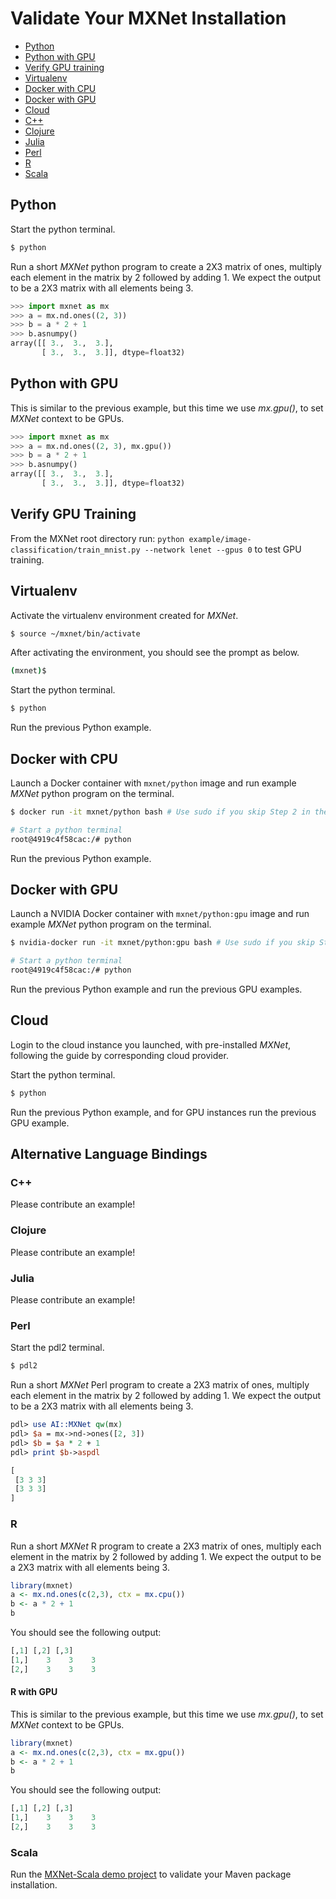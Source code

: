# Validate Your MXNet Installation

- [Python](#python)
- [Python with GPU](#python-with-gpu)
- [Verify GPU training](#verify-gpu-training)
- [Virtualenv](#virtualenv)
- [Docker with CPU](#docker-with-cpu)
- [Docker with GPU](#docker-with-gpu)
- [Cloud](#cloud)
- [C++](#alternative-language-bindings)
- [Clojure](#clojure)
- [Julia](#julia)
- [Perl](#perl)
- [R](#r)
- [Scala](#scala)


## Python

Start the python terminal.

```bash
$ python
```

Run a short *MXNet* python program to create a 2X3 matrix of ones, multiply each element in the matrix by 2 followed by adding 1. We expect the output to be a 2X3 matrix with all elements being 3.

```python
>>> import mxnet as mx
>>> a = mx.nd.ones((2, 3))
>>> b = a * 2 + 1
>>> b.asnumpy()
array([[ 3.,  3.,  3.],
       [ 3.,  3.,  3.]], dtype=float32)
```


## Python with GPU

This is similar to the previous example, but this time we use *mx.gpu()*, to set *MXNet* context to be GPUs.

```python
>>> import mxnet as mx
>>> a = mx.nd.ones((2, 3), mx.gpu())
>>> b = a * 2 + 1
>>> b.asnumpy()
array([[ 3.,  3.,  3.],
       [ 3.,  3.,  3.]], dtype=float32)
```


## Verify GPU Training

From the MXNet root directory run: `python example/image-classification/train_mnist.py --network lenet --gpus 0` to test GPU training.


## Virtualenv

Activate the virtualenv environment created for *MXNet*.

```bash
$ source ~/mxnet/bin/activate
```

After activating the environment, you should see the prompt as below.

```bash
(mxnet)$
```

Start the python terminal.

```bash
$ python
```

Run the previous Python example.


## Docker with CPU

Launch a Docker container with `mxnet/python` image and run example *MXNet* python program on the terminal.

```bash
$ docker run -it mxnet/python bash # Use sudo if you skip Step 2 in the installation instruction

# Start a python terminal
root@4919c4f58cac:/# python
```

Run the previous Python example.


## Docker with GPU

Launch a NVIDIA Docker container with `mxnet/python:gpu` image and run example *MXNet* python program on the terminal.

```bash
$ nvidia-docker run -it mxnet/python:gpu bash # Use sudo if you skip Step 2 in the installation instruction

# Start a python terminal
root@4919c4f58cac:/# python
```

Run the previous Python example and run the previous GPU examples.


## Cloud

Login to the cloud instance you launched, with pre-installed *MXNet*, following the guide by corresponding cloud provider.

Start the python terminal.

```bash
$ python
```

Run the previous Python example, and for GPU instances run the previous GPU example.


## Alternative Language Bindings

### C++

Please contribute an example!


### Clojure

Please contribute an example!


### Julia

Please contribute an example!


### Perl

Start the pdl2 terminal.

```bash
$ pdl2
```

Run a short *MXNet* Perl program to create a 2X3 matrix of ones, multiply each element in the matrix by 2 followed by adding 1. We expect the output to be a 2X3 matrix with all elements being 3.

```perl
pdl> use AI::MXNet qw(mx)
pdl> $a = mx->nd->ones([2, 3])
pdl> $b = $a * 2 + 1
pdl> print $b->aspdl

[
 [3 3 3]
 [3 3 3]
]
```

### R

Run a short *MXNet* R program to create a 2X3 matrix of ones, multiply each element in the matrix by 2 followed by adding 1. We expect the output to be a 2X3 matrix with all elements being 3.

```r
library(mxnet)
a <- mx.nd.ones(c(2,3), ctx = mx.cpu())
b <- a * 2 + 1
b
```

You should see the following output:

```r
[,1] [,2] [,3]
[1,]    3    3    3
[2,]    3    3    3
```


#### R with GPU

This is similar to the previous example, but this time we use *mx.gpu()*, to set *MXNet* context to be GPUs.

```r
library(mxnet)
a <- mx.nd.ones(c(2,3), ctx = mx.gpu())
b <- a * 2 + 1
b
```

You should see the following output:

```r
[,1] [,2] [,3]
[1,]    3    3    3
[2,]    3    3    3
```


### Scala

Run the <a href="https://github.com/apache/incubator-mxnet/tree/master/scala-package/mxnet-demo">MXNet-Scala demo project</a> to validate your Maven package installation.
